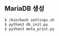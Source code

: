 ## MariaDB 생성 

   ```bash
   $ /bin/bash settings.sh
   $ python3 db_init.py
   $ python3 meta_print.py
   ```
